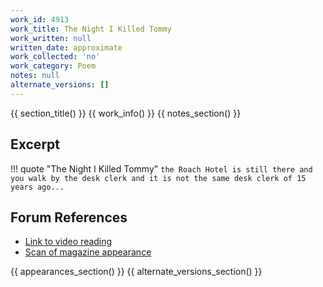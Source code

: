```yaml
---
work_id: 4913
work_title: The Night I Killed Tommy
work_written: null
written_date: approximate
work_collected: 'no'
work_category: Poem
notes: null
alternate_versions: []
---
```


{{ section_title() }}
{{ work_info() }}
{{ notes_section() }}
## Excerpt
!!! quote "The Night I Killed Tommy"
    ```
    the Roach Hotel is still there
    and you walk by the desk clerk
    and it is not the same desk clerk of
    15 years ago...
    ```

## Forum References
- [Link to video reading](https://bukowskiforum.com/threads/help-with-poem-where-buk-kills-a-roach-named-tommy.8172/)
- [Scan of magazine appearance](https://bukowskiforum.com/threads/black-moss-series-2-number-2-1976.11111/)

{{ appearances_section() }}
{{ alternate_versions_section() }}
